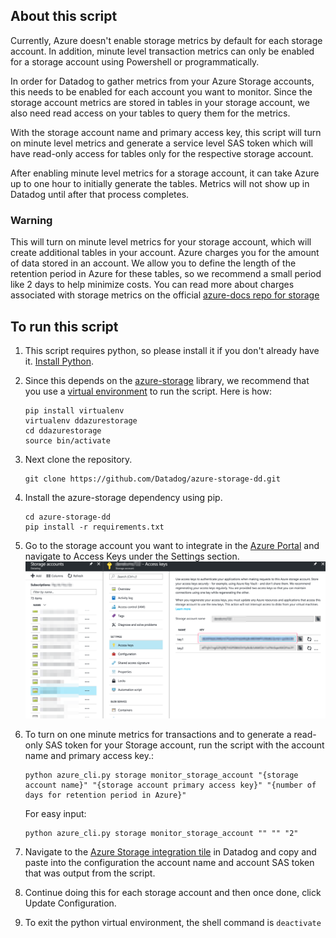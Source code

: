 ## About this script
Currently, Azure doesn't enable storage metrics by default for each storage account.  In addition, minute level transaction metrics can only be enabled for a storage account using Powershell or programmatically.

In order for Datadog to gather metrics from your Azure Storage accounts, this needs to be enabled for each account you want to monitor. Since the storage account metrics are stored in tables in your storage account, we also need read access on your tables to query them for the metrics.

With the storage account name and primary access key, this script will turn on minute level metrics and generate a service level SAS token which will have read-only access for tables only for the respective storage account.

After enabling minute level metrics for a storage account, it can take Azure up to one hour to initially generate the tables. Metrics will not show up in Datadog until after that process completes.

### Warning
This will turn on minute level metrics for your storage account, which will create additional tables in your account. Azure charges you for the amount of data stored in an account. We allow you to define the length of the retention period in Azure for these tables, so we recommend a small period like 2 days to help minimize costs.  You can read more about charges associated with storage metrics on the official [azure-docs repo for storage](https://github.com/Microsoft/azure-docs/blob/master/articles/storage/storage-enable-and-view-metrics.md#what-charges-do-you-incur-when-you-enable-storage-metrics)

## To run this script

1. This script requires python, so please install it if you don't already have it. [Install Python](https://www.python.org/downloads/).

2. Since this depends on the [azure-storage](https://github.com/Azure/azure-storage-python) library, we recommend that you use a [virtual environment](https://docs.python.org/3/tutorial/venv.html) to run the script.  Here is how:

    ```
    pip install virtualenv
    virtualenv ddazurestorage
    cd ddazurestorage
    source bin/activate
    ```

3. Next clone the repository.

    ```
    git clone https://github.com/Datadog/azure-storage-dd.git
    ```

4. Install the azure-storage dependency using pip.

    ```
    cd azure-storage-dd
    pip install -r requirements.txt
    ```

5. Go to the storage account you want to integrate in the [Azure Portal](https://portal.azure.com) and navigate to Access Keys under the Settings section.
![Example Storage Account](/img/azure-storage-example.png)


6. To turn on one minute metrics for transactions and to generate a read-only SAS token for your Storage account, run the script with the account name and primary access key.:

    ```
    python azure_cli.py storage monitor_storage_account "{storage account name}" "{storage account primary access key}" "{number of days for retention period in Azure}"
    ```
    For easy input:

    ```
    python azure_cli.py storage monitor_storage_account "" "" "2"
    ```

7. Navigate to the [Azure Storage integration tile](https://app.datadoghq.com/account/settings#integrations/azure_storage) in Datadog and copy and paste into the configuration the account name and account SAS token that was output from the script.

8. Continue doing this for each storage account and then once done, click Update Configuration.

9. To exit the python virtual environment, the shell command is `deactivate`